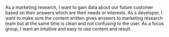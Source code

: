 As a marketing research, I want to gain data about our future customer based on their answers which are their needs or interests.
As s developer, I want to make sure the content written gives answers to marketing research team but at the same time is clean and not confusing to the user.
As a focus group, I want an intuitive and easy to use content and result.